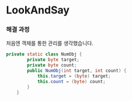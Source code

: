 # LookAndSay

### 해결 과정
처음엔 객체를 통한 관리를 생각했습니다.
``` Java
private static class NumObj {
        private byte target;
        private byte count;
        public NumObj(int target, int count) {
            this.target = (byte) target;
            this.count = (byte) count;
        }
    }
```
